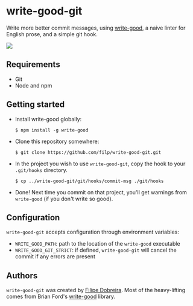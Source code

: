 # write-good-git

Write more better commit messages, using [write-good](https://github.com/btford/write-good), a naive
linter for English prose, and a simple git hook.

![](http://i.imgur.com/PQe2mTf.png)


## Requirements

- Git
- Node and npm

## Getting started

- Install write-good globally:

    `$ npm install -g write-good`

- Clone this repository somewhere:

    `$ git clone https://github.com/filp/write-good-git.git`

- In the project you wish to use `write-good-git`, copy the hook to your `.git/hooks` directory.

    `$ cp ../write-good-git/git/hooks/commit-msg ./git/hooks`

- Done! Next time you commit on that project, you'll get warnings from `write-good` (if you don't write so good).


## Configuration

`write-good-git` accepts configuration through environment variables:

- `WRITE_GOOD_PATH`: path to the location of the `write-good` executable
- `WRITE_GOOD_GIT_STRICT`: if defined, `write-good-git` will cancel the commit if any errors are present


## Authors

`write-good-git` was created by [Filipe Dobreira](https://github.com/filp). Most of the heavy-lifting comes
from Brian Ford's [write-good](https://github.com/btford/write-good) library.
